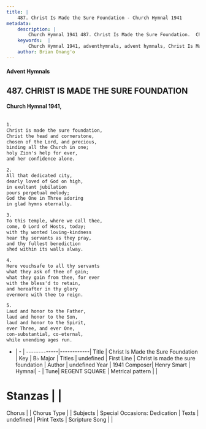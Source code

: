 ```yaml
---
title: |
    487. Christ Is Made the Sure Foundation - Church Hymnal 1941
metadata:
    description: |
        Church Hymnal 1941 487. Christ Is Made the Sure Foundation.  Christ is made the sure foundation, Christ the head and cornerstone, chosen of the Lord, and precious, binding all the Church in one; holy Zion's help for ever, and her confidence alone.  
    keywords:  |
        Church Hymnal 1941, adventhymnals, advent hymnals, Christ Is Made the Sure Foundation, Christ is made the sure foundation. 
    author: Brian Onang'o
---
```


#### Advent Hymnals
## 487. CHRIST IS MADE THE SURE FOUNDATION
####  Church Hymnal 1941,

```txt

1.
Christ is made the sure foundation,
Christ the head and cornerstone,
chosen of the Lord, and precious,
binding all the Church in one;
holy Zion's help for ever,
and her confidence alone.

2.
All that dedicated city,
dearly loved of God on high,
in exultant jubilation
pours perpetual melody;
God the One in Three adoring
in glad hymns eternally.

3.
To this temple, where we call thee,
come, O Lord of Hosts, today;
with thy wonted loving-kindness
hear thy servants as they pray,
and thy fullest benediction
shed within its walls alway.

4.
Here vouchsafe to all thy servants
what they ask of thee of gain;
what they gain from thee, for ever
with the bless'd to retain,
and hereafter in thy glory
evermore with thee to reign.

5.
Laud and honor to the Father,
laud and honor to the Son,
laud and honor to the Spirit,
ever Three, and ever One,
con-substantial, co-eternal,
while unending ages run.


```

- |   -  |
-------------|------------|
Title | Christ Is Made the Sure Foundation |
Key | B♭ Major |
Titles | undefined |
First Line | Christ is made the sure foundation |
Author | undefined
Year | 1941
Composer| Henry Smart |
Hymnal|  - |
Tune| REGENT SQUARE |
Metrical pattern | |
# Stanzas |  |
Chorus |  |
Chorus Type |  |
Subjects | Special Occasions: Dedication |
Texts | undefined |
Print Texts | 
Scripture Song |  |
    
